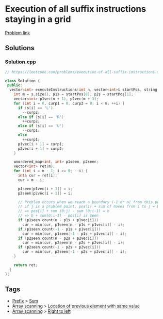 # Execution of all suffix instructions staying in a grid

[Problem link](https://leetcode.com/problems/execution-of-all-suffix-instructions-staying-in-a-grid)

## Solutions


### Solution.cpp
```cpp
// https://leetcode.com/problems/execution-of-all-suffix-instructions-staying-in-a-grid

class Solution {
 public:
  vector<int> executeInstructions(int n, vector<int>& startPos, string s) {
    int m = s.size(), p1s = startPos[0], p2s = startPos[1];
    vector<int> p1vec(m + 1), p2vec(m + 1);
    for (int i = 0, curp1 = 0, curp2 = 0; i < m; ++i) {
      if (s[i] == 'L')
        --curp2;
      else if (s[i] == 'R')
        ++curp2;
      else if (s[i] == 'U')
        --curp1;
      else
        ++curp1;
      p1vec[i + 1] = curp1;
      p2vec[i + 1] = curp2;
    }

    unordered_map<int, int> p1seen, p2seen;
    vector<int> ret(m);
    for (int i = m - 1; i >= 0; --i) {
      int& cur = ret[i];
      cur = m - i;

      p1seen[p1vec[i + 1]] = i;
      p2seen[p2vec[i + 1]] = i;

      // Problem occurs when we reach a boundary (-1 or n) from this point
      // if j is a problem point, pos(i) + sum of moves from i to j = b
      // => pos[i] + sum (0:j) - sum (0:i-1) = b
      // => b + sum(0:i-1) - pos[i] is seen
      if (p1seen.count(n - p1s + p1vec[i]))
        cur = min(cur, p1seen[n - p1s + p1vec[i]] - i);
      if (p1seen.count(-1 - p1s + p1vec[i]))
        cur = min(cur, p1seen[-1 - p1s + p1vec[i]] - i);
      if (p2seen.count(n - p2s + p2vec[i]))
        cur = min(cur, p2seen[n - p2s + p2vec[i]] - i);
      if (p2seen.count(-1 - p2s + p2vec[i]))
        cur = min(cur, p2seen[-1 - p2s + p2vec[i]] - i);
    }

    return ret;
  }
};
```
## Tags

* [Prefix](/README.md#Prefix) > [Sum](/README.md#Prefix-Sum)
* [Array scanning](/README.md#Array_scanning) > [Location of previous element with same value](/README.md#Array_scanning-Location_of_previous_element_with_same_value)
* [Array scanning](/README.md#Array_scanning) > [Right to left](/README.md#Array_scanning-Right_to_left)
